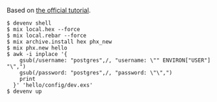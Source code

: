 Based on [the official tutorial](https://hexdocs.pm/phoenix/installation.html).

```shell-session
$ devenv shell
$ mix local.hex --force
$ mix local.rebar --force
$ mix archive.install hex phx_new
$ mix phx.new hello
$ awk -i inplace '{
    gsub(/username: "postgres",/, "username: \"" ENVIRON["USER"] "\",")
    gsub(/password: "postgres",/, "password: \"\",")
    print
  }' 'hello/config/dev.exs'
$ devenv up
```

